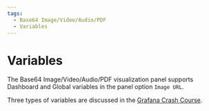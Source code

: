 ```yaml
---
tags:
  - Base64 Image/Video/Audio/PDF
  - Variables
---
```


# Variables

The Base64 Image/Video/Audio/PDF visualization panel supports Dashboard and Global variables in the panel option `Image URL`.

Three types of variables are discussed in the [Grafana Crash Course](/grafana/variables).
